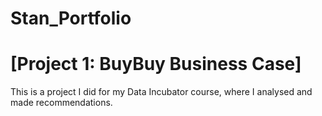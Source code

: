 # Stan_Portfolio

# [Project 1: BuyBuy Business Case]

This is a project I did for my Data Incubator course, where I analysed and made recommendations.

